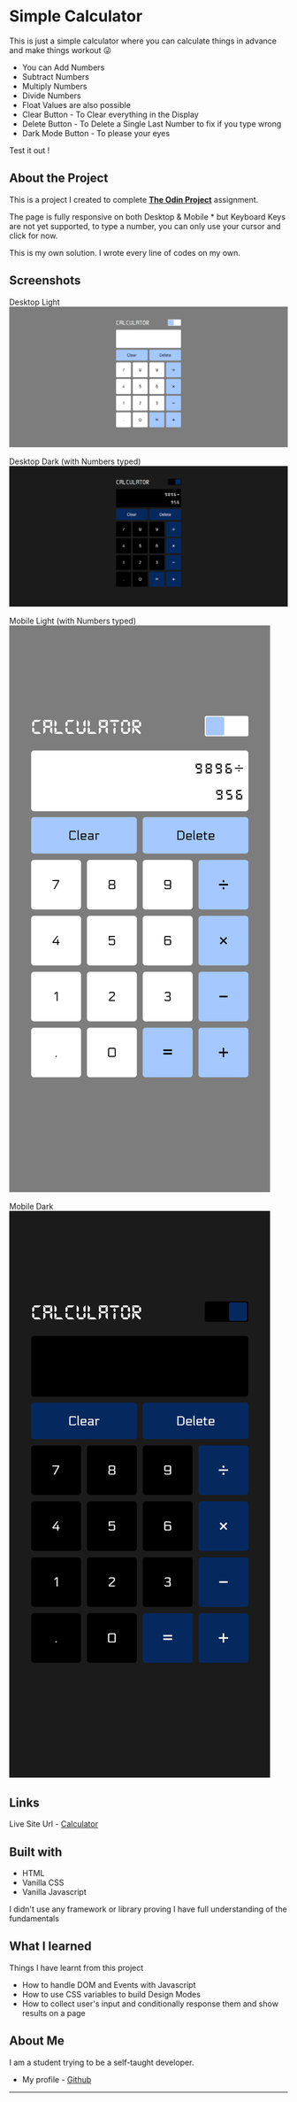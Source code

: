 # Simple Calculator
This is just a simple calculator where you can calculate things in advance and make things workout 😜

- You can Add Numbers
- Subtract Numbers
- Multiply Numbers
- Divide Numbers
- Float Values are also possible
- Clear Button - To Clear everything in the Display
- Delete Button - To Delete a Single Last Number to fix if you type wrong
- Dark Mode Button - To please your eyes

Test it out !

## About the Project
This is a project I created to complete **[The Odin Project](https://www.theodinproject.com/lessons/foundations-calculator)** assignment.

The page is fully responsive on both 
Desktop & Mobile * but Keyboard Keys are not yet supported, to type a number, you can only use your cursor and click for now.

This is my own solution. I wrote every line of codes on my own.

## Screenshots
Desktop Light
![Desktop Light](./images/desktop-light.png)

Desktop Dark (with Numbers typed)
![Desktop Dark](./images/desktop-dark.png)

Mobile Light (with Numbers typed)
![Mobile Light](./images/mobile-light.png)

Mobile Dark
![Mobile Dark](./images/mobile-dark.png)

## Links
Live Site Url - [Calculator](https://0xkev21.github.io/calculator/)

## Built with
- HTML
- Vanilla CSS
- Vanilla Javascript

I didn't use any framework or library proving I have full understanding of the fundamentals

## What I learned
Things I have learnt from this project
- How to handle DOM and Events with Javascript
- How to use CSS variables to build Design Modes
- How to collect user's input and conditionally response them and show results on a page

## About Me
I am a student trying to be a self-taught developer.
- My profile - [Github](https://github.com/0xkev21/)

---